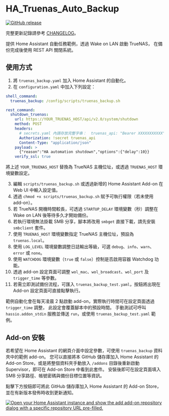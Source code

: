 # HA_Truenas_Auto_Backup

[![GitHub release](https://img.shields.io/github/v/release/marttrach/HA_Truenas_Auto_Backup)](https://github.com/marttrach/HA_Truenas_Auto_Backup/releases/latest)

完整更新記錄請參考 [CHANGELOG](CHANGELOG.md)。

提供 Home Assistant 自動任務範例，透過 Wake on LAN 啟動 TrueNAS，
在備份完成後使用 REST API 關閉系統。

## 使用方式
1. 將 `truenas_backup.yaml` 加入 Home Assistant 的自動化。
2. 在 `configuration.yaml` 中加入下列設定：

```yaml
shell_command:
  truenas_backup: /config/scripts/truenas_backup.sh

rest_command:
  shutdown_truenas:
    url: https://YOUR_TRUENAS_HOST/api/v2.0/system/shutdown
    method: POST
    headers:
      # secrets.yaml 內請存放完整字串：  truenas_api: "Bearer XXXXXXXXXXX"
      Authorization: !secret truenas_api
      Content-Type: "application/json"
    payload: >
      {"reason":"HA automation shutdown","options":{"delay":10}}
    verify_ssl: true
```

將上述 `YOUR_TRUENAS_HOST` 替換為 TrueNAS 主機位址，或透過 `TRUENAS_HOST` 環境變數設定。

3. 編輯 `scripts/truenas_backup.sh` 或透過新增的 Home Assistant Add-on 在 Web UI 中輸入設定值。
4. 透過 `chmod +x scripts/truenas_backup.sh` 賦予可執行權限（若未使用 add-on）。
5. 若 TrueNAS 開機時間較長，可透過 `STARTUP_DELAY` 環境變數（秒）調整在 Wake on LAN 後等待多久才開始備份。
6. 若執行環境無法掛載 SMB 分享，腳本將改用 `smbget` 直接下載，請先安裝 `smbclient` 套件。
7. 使用 `TRUENAS_HOST` 環境變數指定 TrueNAS 主機位址，預設為 `truenas.local`。
8. 使用 `LOG_LEVEL` 環境變數調整日誌輸出等級，可選 `debug`、`info`、`warn`、`error` 或 `none`。
9. 使用 `WATCHDOG` 環境變數（`true` 或 `false`）控制是否啟用容器 Watchdog 功能。
10. 透過 add-on 設定頁面可調整 `wol_mac`、`wol_broadcast`、`wol_port` 及 `trigger_time` 等參數。
11. 若需立即測試備份流程，可匯入 `truenas_backup_test.yaml`，按鈕將出現在 Add-on 設定頁面可直接點擊執行。

範例自動化會在每天凌晨 2 點啟動 add-on，實際執行時間可在設定頁面透過 `trigger_time` 調整，
此設定會覆蓋腳本中的預設時間。
手動測試可呼叫 `hassio.addon_stdin` 服務並傳送 `run`，或使用 `truenas_backup_test.yaml` 範例。

## Add-on 安裝

若希望在 Home Assistant 的網頁介面中設定參數，可使用 `truenas_backup` 資料夾中的範例 add-on。
您可以直接將本 GitHub 儲存庫加入 Home Assistant 的 Add-on Store，或是將整個資料夾手動放入 `/addons` 目錄後重新啟動 Supervisor，即可在 Add-on Store 中看到此套件。
安裝後即可在設定頁面填入 SMB 分享路徑、帳號密碼與備份目標位置等資訊。

點擊下方按鈕即可將此 GitHub 儲存庫加入 Home Assistant 的 Add-on Store，並在有新版本發佈時收到更新通知。

[![Open your Home Assistant instance and show the add add-on repository dialog with a specific repository URL pre-filled.](https://my.home-assistant.io/badges/supervisor_add_addon_repository.svg)](https://my.home-assistant.io/redirect/supervisor_add_addon_repository/?repository_url=https%3A%2F%2Fgithub.com%2Fmarttrach%2FHA_Truenas_Auto_Backup)
